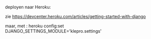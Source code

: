 deployen naar Heroku:

zie
https://devcenter.heroku.com/articles/getting-started-with-django

maar, met :
heroku config:set DJANGO_SETTINGS_MODULE='klepro.settings'
